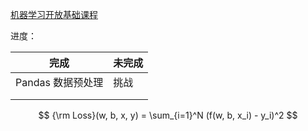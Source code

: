 [机器学习开放基础课程](https://www.shiyanlou.com/courses/1283)

进度： 

| 完成              | 未完成 |
| ----------------- | ------ |
| Pandas 数据预处理 | 挑战   |
|                   |        |
|                   |        |

$$
{\rm Loss}(w, b, x, y) = \sum_{i=1}^N (f(w, b, x_i) - y_i)^2
$$